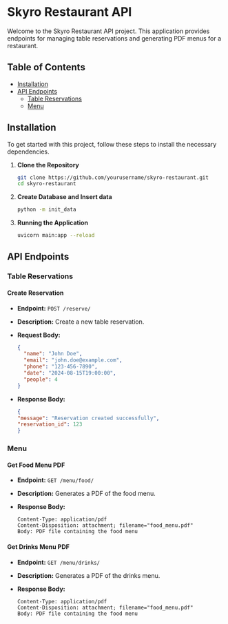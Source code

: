 # Skyro Restaurant API

Welcome to the Skyro Restaurant API project. This application provides endpoints for managing table reservations and generating PDF menus for a restaurant.

## Table of Contents

- [Installation](#installation)
- [API Endpoints](#api-endpoints)
  - [Table Reservations](#table-reservations)
  - [Menu](#menu)

## Installation

To get started with this project, follow these steps to install the necessary dependencies.

1. **Clone the Repository**

   ```bash
   git clone https://github.com/yourusername/skyro-restaurant.git
   cd skyro-restaurant
   
2. **Create Database and Insert data**
   ```bash
   python -m init_data 
   
3. **Running the Application**
   ```bash
   uvicorn main:app --reload

## API Endpoints

### Table Reservations

#### Create Reservation

- **Endpoint:** `POST /reserve/`
- **Description:** Create a new table reservation.
- **Request Body:**

  ```json
  {
    "name": "John Doe",
    "email": "john.doe@example.com",
    "phone": "123-456-7890",
    "date": "2024-08-15T19:00:00",
    "people": 4
  }
  
- **Response Body:**
  ```json
  {
  "message": "Reservation created successfully",
  "reservation_id": 123
  }
  
### Menu

#### Get Food Menu PDF

- **Endpoint:** `GET /menu/food/`
- **Description:** Generates a PDF of the food menu.
- **Response Body:**
    
    ```text
    Content-Type: application/pdf
    Content-Disposition: attachment; filename="food_menu.pdf"
    Body: PDF file containing the food menu
  
#### Get Drinks Menu PDF

- **Endpoint:** `GET /menu/drinks/`
- **Description:** Generates a PDF of the drinks menu.
- **Response Body:**
    
    ```text
    Content-Type: application/pdf
    Content-Disposition: attachment; filename="food_menu.pdf"
    Body: PDF file containing the food menu

